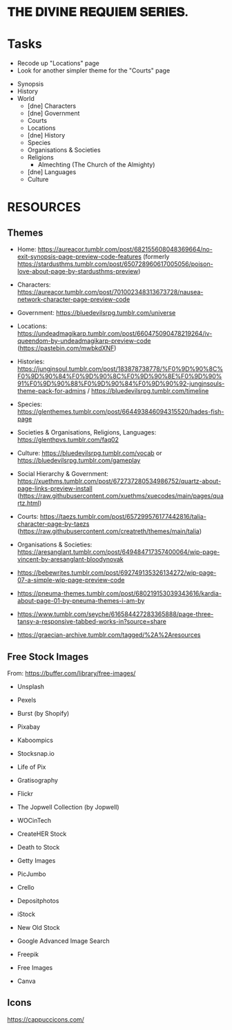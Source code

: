 # 𝐓𝐇𝐄 𝐃𝐈𝐕𝐈𝐍𝐄 𝐑𝐄𝐐𝐔𝐈𝐄𝐌 𝐒𝐄𝐑𝐈𝐄𝐒.

# Tasks
- Recode up "Locations" page
- Look for another simpler theme for the "Courts" page

*   Synopsis
*   History
*   World
    - [dne] Characters
    - [dne] Government
    - Courts
    - Locations
    - [dne] History
    - Species
    - Organisations & Societies
    - Religions
        - Almechting (The Church of the Almighty)
    - [dne] Languages
    - Culture

# RESOURCES
## Themes
- Home: https://aureacor.tumblr.com/post/682155608048369664/no-exit-synopsis-page-preview-code-features (formerly https://stardusthms.tumblr.com/post/650728960617005056/poison-love-about-page-by-stardusthms-preview)
- Characters: https://aureacor.tumblr.com/post/701002348313673728/nausea-network-character-page-preview-code
- Government: https://bluedevilsrpg.tumblr.com/universe
- Locations: https://undeadmagikarp.tumblr.com/post/660475090478219264/iv-queendom-by-undeadmagikarp-preview-code (https://pastebin.com/mwbkdXNF)
- Histories: https://jungjnsoul.tumblr.com/post/183878738778/%F0%9D%90%8C%F0%9D%90%84%F0%9D%90%8C%F0%9D%90%8E%F0%9D%90%91%F0%9D%90%88%F0%9D%90%84%F0%9D%90%92-jungjnsouls-theme-pack-for-admins / https://bluedevilsrpg.tumblr.com/timeline
- Species: https://glenthemes.tumblr.com/post/664493846094315520/hades-fish-page
- Societies & Organisations, Religions, Languages: https://glenthpvs.tumblr.com/faq02
- Culture: https://bluedevilsrpg.tumblr.com/vocab or https://bluedevilsrpg.tumblr.com/gameplay

- Social Hierarchy & Government: https://xuethms.tumblr.com/post/672737280534986752/quartz-about-page-links-preview-install (https://raw.githubusercontent.com/xuethms/xuecodes/main/pages/quartz.html)
- Courts: https://taezs.tumblr.com/post/657299576177442816/talia-character-page-by-taezs (https://raw.githubusercontent.com/creatreth/themes/main/talia)
- Organisations & Societies: https://aresanglant.tumblr.com/post/649484717357400064/wip-page-vincent-by-aresanglant-bloodynovak

- https://bebewrites.tumblr.com/post/692749135326134272/wip-page-07-a-simple-wip-page-preview-code
- https://pneuma-themes.tumblr.com/post/680219153039343616/kardia-about-page-01-by-pneuma-themes-i-am-by
- https://www.tumblr.com/seyche/616584427283365888/page-three-tansy-a-responsive-tabbed-works-in?source=share

- https://graecian-archive.tumblr.com/tagged/%2A%2Aresources

## Free Stock Images
From: https://buffer.com/library/free-images/

- Unsplash
- Pexels
- Burst (by Shopify)
- Pixabay
- Kaboompics
- Stocksnap.io
- Life of Pix

- Gratisography
- Flickr
- The Jopwell Collection (by Jopwell)
- WOCinTech
- CreateHER Stock
- Death to Stock
- Getty Images
- PicJumbo
- Crello
- Depositphotos
- iStock
- New Old Stock
- Google Advanced Image Search

- Freepik
- Free Images
- Canva

## Icons
https://cappuccicons.com/